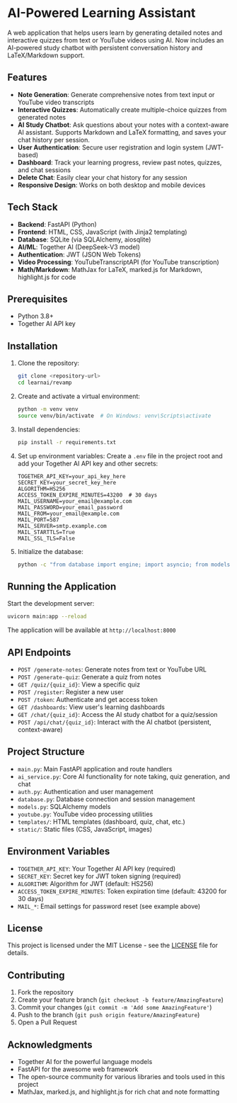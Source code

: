 # AI-Powered Learning Assistant

A web application that helps users learn by generating detailed notes and interactive quizzes from text or YouTube videos using AI. Now includes an AI-powered study chatbot with persistent conversation history and LaTeX/Markdown support.

## Features

- **Note Generation**: Generate comprehensive notes from text input or YouTube video transcripts
- **Interactive Quizzes**: Automatically create multiple-choice quizzes from generated notes
- **AI Study Chatbot**: Ask questions about your notes with a context-aware AI assistant. Supports Markdown and LaTeX formatting, and saves your chat history per session.
- **User Authentication**: Secure user registration and login system (JWT-based)
- **Dashboard**: Track your learning progress, review past notes, quizzes, and chat sessions
- **Delete Chat**: Easily clear your chat history for any session
- **Responsive Design**: Works on both desktop and mobile devices

## Tech Stack

- **Backend**: FastAPI (Python)
- **Frontend**: HTML, CSS, JavaScript (with Jinja2 templating)
- **Database**: SQLite (via SQLAlchemy, aiosqlite)
- **AI/ML**: Together AI (DeepSeek-V3 model)
- **Authentication**: JWT (JSON Web Tokens)
- **Video Processing**: YouTubeTranscriptAPI (for YouTube transcription)
- **Math/Markdown**: MathJax for LaTeX, marked.js for Markdown, highlight.js for code

## Prerequisites

- Python 3.8+
- Together AI API key

## Installation

1. Clone the repository:
   ```bash
   git clone <repository-url>
   cd learnai/revamp
   ```

2. Create and activate a virtual environment:
   ```bash
   python -m venv venv
   source venv/bin/activate  # On Windows: venv\Scripts\activate
   ```

3. Install dependencies:
   ```bash
   pip install -r requirements.txt
   ```

4. Set up environment variables:
   Create a `.env` file in the project root and add your Together AI API key and other secrets:
   ```
   TOGETHER_API_KEY=your_api_key_here
   SECRET_KEY=your_secret_key_here
   ALGORITHM=HS256
   ACCESS_TOKEN_EXPIRE_MINUTES=43200  # 30 days
   MAIL_USERNAME=your_email@example.com
   MAIL_PASSWORD=your_email_password
   MAIL_FROM=your_email@example.com
   MAIL_PORT=587
   MAIL_SERVER=smtp.example.com
   MAIL_STARTTLS=True
   MAIL_SSL_TLS=False
   ```

5. Initialize the database:
   ```bash
   python -c "from database import engine; import asyncio; from models import init_db; asyncio.run(init_db(engine))"
   ```

## Running the Application

Start the development server:
```bash
uvicorn main:app --reload
```

The application will be available at `http://localhost:8000`

## API Endpoints

- `POST /generate-notes`: Generate notes from text or YouTube URL
- `POST /generate-quiz`: Generate a quiz from notes
- `GET /quiz/{quiz_id}`: View a specific quiz
- `POST /register`: Register a new user
- `POST /token`: Authenticate and get access token
- `GET /dashboards`: View user's learning dashboards
- `GET /chat/{quiz_id}`: Access the AI study chatbot for a quiz/session
- `POST /api/chat/{quiz_id}`: Interact with the AI chatbot (persistent, context-aware)

## Project Structure

- `main.py`: Main FastAPI application and route handlers
- `ai_service.py`: Core AI functionality for note taking, quiz generation, and chat
- `auth.py`: Authentication and user management
- `database.py`: Database connection and session management
- `models.py`: SQLAlchemy models
- `youtube.py`: YouTube video processing utilities
- `templates/`: HTML templates (dashboard, quiz, chat, etc.)
- `static/`: Static files (CSS, JavaScript, images)

## Environment Variables

- `TOGETHER_API_KEY`: Your Together AI API key (required)
- `SECRET_KEY`: Secret key for JWT token signing (required)
- `ALGORITHM`: Algorithm for JWT (default: HS256)
- `ACCESS_TOKEN_EXPIRE_MINUTES`: Token expiration time (default: 43200 for 30 days)
- `MAIL_*`: Email settings for password reset (see example above)

## License

This project is licensed under the MIT License - see the [LICENSE](LICENSE) file for details.

## Contributing

1. Fork the repository
2. Create your feature branch (`git checkout -b feature/AmazingFeature`)
3. Commit your changes (`git commit -m 'Add some AmazingFeature'`)
4. Push to the branch (`git push origin feature/AmazingFeature`)
5. Open a Pull Request

## Acknowledgments

- Together AI for the powerful language models
- FastAPI for the awesome web framework
- The open-source community for various libraries and tools used in this project
- MathJax, marked.js, and highlight.js for rich chat and note formatting
